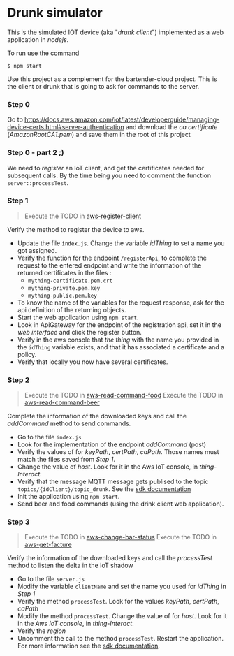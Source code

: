 # Drunk simulator

This is the simulated IOT device (aka "_drunk client_") implemented as a web application in *nodejs*.

To run use the command
```
$ npm start
```

Use this project as a complement for the bartender-cloud project. This is the client or drunk that is going to ask for commands to the server.

### Step 0

Go to https://docs.aws.amazon.com/iot/latest/developerguide/managing-device-certs.html#server-authentication and
download the *ca certificate* (_AmazonRootCA1.pem_) and save them in the root of this project

### Step 0 - part 2 ;)

We need to _register_ an IoT client, and get the certificates needed for subsequent calls. By the time being you need to comment the function `server::processTest`.

### Step 1

> Execute the TODO in [aws-register-client](/bartenderASFunction/aws-register-client)

Verify the method to register the device to aws.
  - Update the file `index.js`. Change the variable *idThing* to set a name you got assigned.
  - Verify the function for the endpoint `/registerApi`, to complete the request to the entered endpoint and write the information of the returned certificates in the files :
    - `mything-certificate.pem.crt`
    - `mything-private.pem.key`
    - `mything-public.pem.key`
  - To know the name of the variables for the request response, ask for the api definition of the returning objects.
  - Start the web application using `npm start`.
  - Look in ApiGateway for the endpoint of the registration api, set it in the *web interface* and click the register button.
  - Verify in the aws console that *the thing* with the name you provided in the `idThing` variable exists, and that it has associated a certificate and a policy.
  - Verify that locally you now have several certificates.

### Step 2

> Execute the TODO in [aws-read-command-food](/bartenderASFunction/aws-read-command-food)
> Execute the TODO in [aws-read-command-beer](/bartenderASFunction/aws-read-command-beer)

Complete the information of the downloaded keys and call the *addCommand* method to send commands.

 - Go to the file `index.js`
 - Look for the implementation of the endpoint *addCommand* (post)
 - Verify the values of for *keyPath*, *certPath*, *caPath*. Those names must match the files saved from *Step 1*.
 - Change the value of *host*. Look for it in the Aws IoT console, in *thing*-*Interact*.
 - Verify that the message MQTT message gets publised to the topic `topics/{idClient}/topic_drunk`. See the [sdk documentation](https://github.com/aws/aws-iot-device-sdk-js)
 - Init the application using `npm start`.
 - Send beer and food commands (using the drink client web application).

### Step 3

> Execute the TODO in [aws-change-bar-status](/bartenderASFunction/aws-change-bar-status)
> Execute the TODO in [aws-get-facture](/bartenderASFunction/aws-get-facture)

Verify the information of the downloaded keys and call the *processTest* method to listen the
delta in the IoT shadow
  - Go to the file `server.js`
  - Modify the variable `clientName` and set the name you used for *idThing* in *Step 1*
  - Verify the method `processTest`. Look for the values *keyPath*, *certPath*, *caPath*
  - Modify the method `processTest`. Change the value of for *host*. Look for it in the _Aws IoT console_, in *thing*-*Interact*.
  - Verify the *region*
  - Uncomment the call to the method `processTest`. Restart the application. For more information see the [sdk documentation](https://github.com/aws/aws-iot-device-sdk-js).
